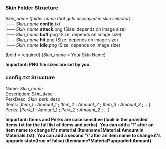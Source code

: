 ### **Skin Folder** Structure
*Skin_name (folder name that gets displayed in skin selector)*  
├── *Skin_name* **config**.txt  
├── *Skin_name* **attack**.png  (Size: depends on image size)  
├── *Skin_name* **buff**.png  (Size: depends on image size)  
├── *Skin_name* **hit**.png  (Size: depends on image size)  
└── *Skin_name* **idle**.png  (Size: depends on image size)

(bold = required)
(*Skin_name* = Your Skin Name)

**Important: PNG file sizes are set by you.**
### **config.txt** Structure

Name: *Skin_name*  
Description: *Skin_desc*  
PerkDesc: *Skin_perk_desc*  
Items: [*Item_1* **:** *Amount_1* **;** *Item_2* **:** *Amount_2* **;** *Item_3* **:** *Amount_3* **;** ...]  
Perks: [*Perk_1* **:** *Amount_1* **;** *Perk_2* **:** *Amount_2* **;** ...]

**Important: Items and Perks are case sensitive (look in the provided Items.txt for the full list of items and perks).**
**You can add a '?' after an item name to change it's material (Itemname?Material:Amount  in Materials.txt).**
**You can add a second '?' after an item name to change it's upgrade state(true of false) (Itemname?Material?upgraded:Amount).**